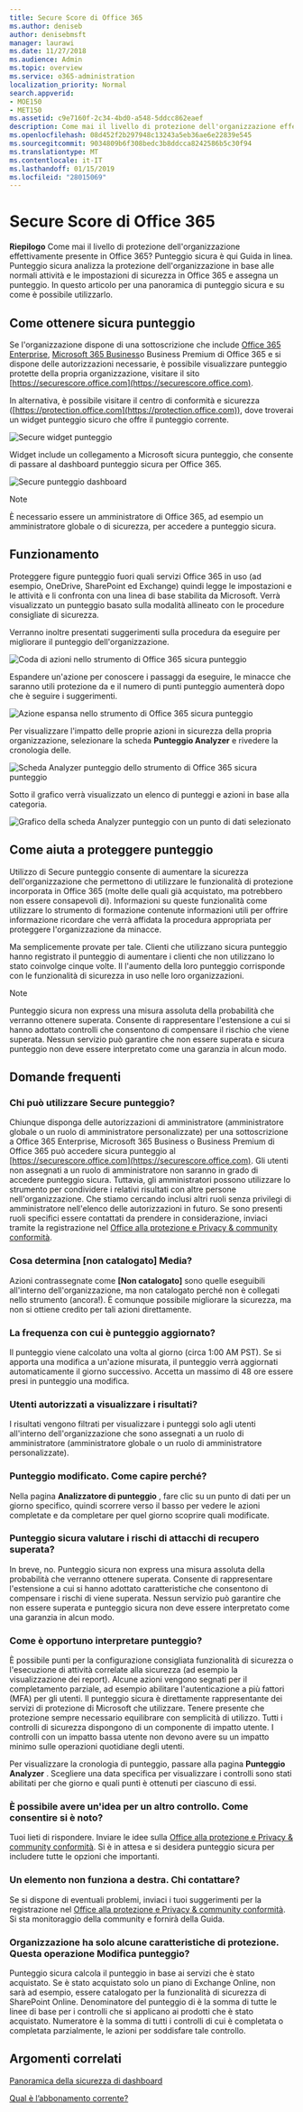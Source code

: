 ```yaml
---
title: Secure Score di Office 365
ms.author: deniseb
author: denisebmsft
manager: laurawi
ms.date: 11/27/2018
ms.audience: Admin
ms.topic: overview
ms.service: o365-administration
localization_priority: Normal
search.appverid:
- MOE150
- MET150
ms.assetid: c9e7160f-2c34-4bd0-a548-5ddcc862eaef
description: Come mai il livello di protezione dell'organizzazione effettivamente presente in Office 365? Punteggio sicura è qui Guida in linea. Punteggio sicura analizza la protezione dell'organizzazione in base alle normali attività e le impostazioni di sicurezza in Office 365 e assegna un punteggio.
ms.openlocfilehash: 08d452f2b297948c13243a5eb36ae6e22839e545
ms.sourcegitcommit: 9034809b6f308bedc3b8ddcca8242586b5c30f94
ms.translationtype: MT
ms.contentlocale: it-IT
ms.lasthandoff: 01/15/2019
ms.locfileid: "28015069"
---
```

# <a name="office-365-secure-score"></a>Secure Score di Office 365

**Riepilogo** Come mai il livello di protezione dell'organizzazione effettivamente presente in Office 365? Punteggio sicura è qui Guida in linea. Punteggio sicura analizza la protezione dell'organizzazione in base alle normali attività e le impostazioni di sicurezza in Office 365 e assegna un punteggio. In questo articolo per una panoramica di punteggio sicura e su come è possibile utilizzarlo.
  
## <a name="how-to-get-to-secure-score"></a>Come ottenere sicura punteggio

Se l'organizzazione dispone di una sottoscrizione che include [Office 365 Enterprise](https://docs.microsoft.com/office365/enterprise/), [Microsoft 365 Business](https://docs.microsoft.com/microsoft-365/business/)o Business Premium di Office 365 e si dispone delle autorizzazioni necessarie, è possibile visualizzare punteggio protette della propria organizzazione, visitare il sito [https://securescore.office.com](https://securescore.office.com). 

In alternativa, è possibile visitare il centro di conformità e sicurezza ([https://protection.office.com](https://protection.office.com)), dove troverai un widget punteggio sicuro che offre il punteggio corrente.

![Secure widget punteggio](media/SecureScoreWidget-o365.png)

Widget include un collegamento a Microsoft sicura punteggio, che consente di passare al dashboard punteggio sicura per Office 365.

![Secure punteggio dashboard](media/SecureScore-WelcomeScreen.png)

> [!NOTE]
> È necessario essere un amministratore di Office 365, ad esempio un amministratore globale o di sicurezza, per accedere a punteggio sicura.
  
## <a name="how-it-works"></a>Funzionamento

Proteggere figure punteggio fuori quali servizi Office 365 in uso (ad esempio, OneDrive, SharePoint ed Exchange) quindi legge le impostazioni e le attività e li confronta con una linea di base stabilita da Microsoft. Verrà visualizzato un punteggio basato sulla modalità allineato con le procedure consigliate di sicurezza.
  
Verranno inoltre presentati suggerimenti sulla procedura da eseguire per migliorare il punteggio dell'organizzazione. 
  
![Coda di azioni nello strumento di Office 365 sicura punteggio](media/SecureScore-ActionsToTake.png)
  
Espandere un'azione per conoscere i passaggi da eseguire, le minacce che saranno utili protezione da e il numero di punti punteggio aumenterà dopo che è seguire i suggerimenti.
  
![Azione espansa nello strumento di Office 365 sicura punteggio](media/SecureScore-DetailedActionToTake.png)
  
Per visualizzare l'impatto delle proprie azioni in sicurezza della propria organizzazione, selezionare la scheda **Punteggio Analyzer** e rivedere la cronologia delle. 
  
![Scheda Analyzer punteggio dello strumento di Office 365 sicura punteggio](media/SecureScore-ScoreAnalyzer-7days.png)
  
Sotto il grafico verrà visualizzato un elenco di punteggi e azioni in base alla categoria.
  
![Grafico della scheda Analyzer punteggio con un punto di dati selezionato](media/SecureScore-Analyzer-breakdownbelowchart.png)
  
## <a name="how-secure-score-helps"></a>Come aiuta a proteggere punteggio

Utilizzo di Secure punteggio consente di aumentare la sicurezza dell'organizzazione che permettono di utilizzare le funzionalità di protezione incorporata in Office 365 (molte delle quali già acquistato, ma potrebbero non essere consapevoli di). Informazioni su queste funzionalità come utilizzare lo strumento di formazione contenute informazioni utili per offrire informazione ricordare che verrà affidata la procedura appropriata per proteggere l'organizzazione da minacce.
  
Ma semplicemente provate per tale. Clienti che utilizzano sicura punteggio hanno registrato il punteggio di aumentare i clienti che non utilizzano lo stato coinvolge cinque volte. Il l'aumento della loro punteggio corrisponde con le funzionalità di sicurezza in uso nelle loro organizzazioni.
  
> [!NOTE]
> Punteggio sicura non express una misura assoluta della probabilità che verranno ottenere superata. Consente di rappresentare l'estensione a cui si hanno adottato controlli che consentono di compensare il rischio che viene superata. Nessun servizio può garantire che non essere superata e sicura punteggio non deve essere interpretato come una garanzia in alcun modo. 
  
## <a name="faqs"></a>Domande frequenti

### <a name="who-can-use-secure-score"></a>Chi può utilizzare Secure punteggio?

Chiunque disponga delle autorizzazioni di amministratore (amministratore globale o un ruolo di amministratore personalizzate) per una sottoscrizione a Office 365 Enterprise, Microsoft 365 Business o Business Premium di Office 365 può accedere sicura punteggio al [https://securescore.office.com](https://securescore.office.com). Gli utenti non assegnati a un ruolo di amministratore non saranno in grado di accedere punteggio sicura. Tuttavia, gli amministratori possono utilizzare lo strumento per condividere i relativi risultati con altre persone nell'organizzazione. Che stiamo cercando inclusi altri ruoli senza privilegi di amministratore nell'elenco delle autorizzazioni in futuro. Se sono presenti ruoli specifici essere contattati da prendere in considerazione, inviaci tramite la registrazione nel [Office alla protezione e Privacy &amp; community conformità](https://techcommunity.microsoft.com/t5/Security-Privacy-Compliance/bd-p/security_privacy).
  
### <a name="what-does-not-scored-mean"></a>Cosa determina [non catalogato] Media?

Azioni contrassegnate come **[Non catalogato]** sono quelle eseguibili all'interno dell'organizzazione, ma non catalogato perché non è collegati nello strumento (ancora!). È comunque possibile migliorare la sicurezza, ma non si ottiene credito per tali azioni direttamente. 
  
### <a name="how-often-is-my-score-updated"></a>La frequenza con cui è punteggio aggiornato?

Il punteggio viene calcolato una volta al giorno (circa 1:00 AM PST). Se si apporta una modifica a un'azione misurata, il punteggio verrà aggiornati automaticamente il giorno successivo. Accetta un massimo di 48 ore essere presi in punteggio una modifica.
  
### <a name="who-can-see-my-results"></a>Utenti autorizzati a visualizzare i risultati?

I risultati vengono filtrati per visualizzare i punteggi solo agli utenti all'interno dell'organizzazione che sono assegnati a un ruolo di amministratore (amministratore globale o un ruolo di amministratore personalizzate).
  
### <a name="my-score-changed-how-do-i-figure-out-why"></a>Punteggio modificato. Come capire perché?

Nella pagina **Analizzatore di punteggio** , fare clic su un punto di dati per un giorno specifico, quindi scorrere verso il basso per vedere le azioni completate e da completare per quel giorno scoprire quali modificate. 
  
### <a name="does-the-secure-score-measure-my-risk-of-getting-breached"></a>Punteggio sicura valutare i rischi di attacchi di recupero superata?

In breve, no. Punteggio sicura non express una misura assoluta della probabilità che verranno ottenere superata. Consente di rappresentare l'estensione a cui si hanno adottato caratteristiche che consentono di compensare i rischi di viene superata. Nessun servizio può garantire che non essere superata e punteggio sicura non deve essere interpretato come una garanzia in alcun modo.
  
### <a name="how-should-i-interpret-my-score"></a>Come è opportuno interpretare punteggio?

È possibile punti per la configurazione consigliata funzionalità di sicurezza o l'esecuzione di attività correlate alla sicurezza (ad esempio la visualizzazione dei report). Alcune azioni vengono segnati per il completamento parziale, ad esempio abilitare l'autenticazione a più fattori (MFA) per gli utenti. Il punteggio sicura è direttamente rappresentante dei servizi di protezione di Microsoft che utilizzare. Tenere presente che protezione sempre necessario equilibrare con semplicità di utilizzo. Tutti i controlli di sicurezza dispongono di un componente di impatto utente. I controlli con un impatto bassa utente non devono avere su un impatto minimo sulle operazioni quotidiane degli utenti.
  
Per visualizzare la cronologia di punteggio, passare alla pagina **Punteggio Analyzer** . Scegliere una data specifica per visualizzare i controlli sono stati abilitati per che giorno e quali punti è ottenuti per ciascuno di essi. 
  
### <a name="i-have-an-idea-for-another-control-how-do-i-let-you-know-what-it-is"></a>È possibile avere un'idea per un altro controllo. Come consentire si è noto?

Tuoi lieti di rispondere. Inviare le idee sulla [Office alla protezione e Privacy &amp; community conformità](https://go.microsoft.com/fwlink/?linkid=836898). Si è in attesa e si desidera punteggio sicura per includere tutte le opzioni che importanti.
  
### <a name="something-isnt-working-right-who-should-i-contact"></a>Un elemento non funziona a destra. Chi contattare?

Se si dispone di eventuali problemi, inviaci i tuoi suggerimenti per la registrazione nel [Office alla protezione e Privacy &amp; community conformità](hhttps://techcommunity.microsoft.com/t5/Security-Privacy-Compliance/bd-p/security_privacy). Si sta monitoraggio della community e fornirà della Guida.
  
### <a name="my-organization-only-has-certain-security-features-does-this-affect-my-score"></a>Organizzazione ha solo alcune caratteristiche di protezione. Questa operazione Modifica punteggio?

Punteggio sicura calcola il punteggio in base ai servizi che è stato acquistato. Se è stato acquistato solo un piano di Exchange Online, non sarà ad esempio, essere catalogato per la funzionalità di sicurezza di SharePoint Online. Denominatore del punteggio di è la somma di tutte le linee di base per i controlli che si applicano ai prodotti che è stato acquistato. Numeratore è la somma di tutti i controlli di cui è completata o completata parzialmente, le azioni per soddisfare tale controllo.

## <a name="related-topics"></a>Argomenti correlati

[Panoramica della sicurezza di dashboard](security-dashboard.md)

[Qual è l’abbonamento corrente?](https://docs.microsoft.com/office365/admin/admin-overview/what-subscription-do-i-have?view=o365-worldwide)
  


